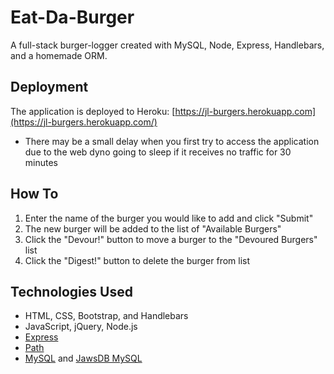 # Eat-Da-Burger
A full-stack burger-logger created with MySQL, Node, Express, Handlebars, and a homemade ORM.

## Deployment
The application is deployed to Heroku: [https://jl-burgers.herokuapp.com](https://jl-burgers.herokuapp.com/)
  * There may be a small delay when you first try to access the application due to the web dyno going to sleep if it receives no traffic for 30 minutes

## How To
1. Enter the name of the burger you would like to add and click "Submit"
1. The new burger will be added to the list of "Available Burgers"
1. Click the "Devour!" button to move a burger to the "Devoured Burgers" list
1. Click the "Digest!" button to delete the burger from list

## Technologies Used
* HTML, CSS, Bootstrap, and Handlebars
* JavaScript, jQuery, Node.js
* [Express](https://www.npmjs.com/package/express)
* [Path](https://www.npmjs.com/package/path)
* [MySQL](https://www.npmjs.com/package/mysql) and [JawsDB MySQL](https://elements.heroku.com/addons/jawsdb)
